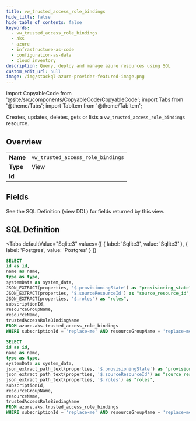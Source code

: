 ```yaml
--- 
title: vw_trusted_access_role_bindings
hide_title: false
hide_table_of_contents: false
keywords:
  - vw_trusted_access_role_bindings
  - aks
  - azure
  - infrastructure-as-code
  - configuration-as-data
  - cloud inventory
description: Query, deploy and manage azure resources using SQL
custom_edit_url: null
image: /img/stackql-azure-provider-featured-image.png
---
```


import CopyableCode from '@site/src/components/CopyableCode/CopyableCode';
import Tabs from '@theme/Tabs';
import TabItem from '@theme/TabItem';

Creates, updates, deletes, gets or lists a <code>vw_trusted_access_role_bindings</code> resource.

## Overview
<table><tbody>
<tr><td><b>Name</b></td><td><code>vw_trusted_access_role_bindings</code></td></tr>
<tr><td><b>Type</b></td><td>View</td></tr>
<tr><td><b>Id</b></td><td><CopyableCode code="azure.aks.vw_trusted_access_role_bindings" /></td></tr>
</tbody></table>

## Fields

See the SQL Definition (view DDL) for fields returned by this view.

## SQL Definition

<Tabs
defaultValue="Sqlite3"
values={[
{ label: 'Sqlite3', value: 'Sqlite3' },
{ label: 'Postgres', value: 'Postgres' }
]}
>
<TabItem value="Sqlite3">

```sql
SELECT
id as id,
name as name,
type as type,
systemData as system_data,
JSON_EXTRACT(properties, '$.provisioningState') as "provisioning_state",
JSON_EXTRACT(properties, '$.sourceResourceId') as "source_resource_id",
JSON_EXTRACT(properties, '$.roles') as "roles",
subscriptionId,
resourceGroupName,
resourceName,
trustedAccessRoleBindingName
FROM azure.aks.trusted_access_role_bindings
WHERE subscriptionId = 'replace-me' AND resourceGroupName = 'replace-me' AND resourceName = 'replace-me';
```

</TabItem>
<TabItem value="Postgres">

```sql
SELECT
id as id,
name as name,
type as type,
systemData as system_data,
json_extract_path_text(properties, '$.provisioningState') as "provisioning_state",
json_extract_path_text(properties, '$.sourceResourceId') as "source_resource_id",
json_extract_path_text(properties, '$.roles') as "roles",
subscriptionId,
resourceGroupName,
resourceName,
trustedAccessRoleBindingName
FROM azure.aks.trusted_access_role_bindings
WHERE subscriptionId = 'replace-me' AND resourceGroupName = 'replace-me' AND resourceName = 'replace-me';
```

</TabItem>
</Tabs>

